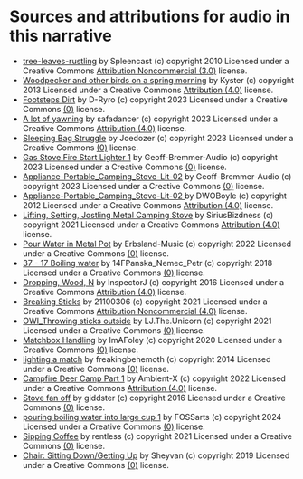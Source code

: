# Sources and attributions for audio in this narrative

* <div class="attribution-block"><a href="https://freesound.org/people/Spleencast/sounds/87289/">tree-leaves-rustling</a> by Spleencast (c) copyright 2010 Licensed under a Creative Commons <a href="http://creativecommons.org/licenses/by-nc/3.0/">Attribution Noncommercial  (3.0)</a> license.</div>

* <div class="attribution-block"><a href="https://freesound.org/people/Kyster/sounds/182740/">Woodpecker and other birds on a spring morning</a> by Kyster (c) copyright 2013 Licensed under a Creative Commons <a href = "https://creativecommons.org/licenses/by/4.0/deed.en"> Attribution  (4.0)</a> license. </div>

* <div class="attribution-block"><a href="https://freesound.org/people/D-Ryro/sounds/674333/">Footsteps Dirt</a> by D-Ryro (c) copyright 2023 Licensed under a Creative Commons <a href = "https://creativecommons.org/public-domain/cc0/"> (0)</a> license. </div>

* <div class="attribution-block"><a href="https://freesound.org/people/safadancer/sounds/182031/?">A lot of yawning</a> by safadancer (c) copyright 2023 Licensed under a Creative Commons <a href = "https://creativecommons.org/licenses/by/4.0/deed.en"> Attribution  (4.0)</a> license. </div>

* <div class="attribution-block"><a href="https://freesound.org/people/Joedozer/sounds/776275/">Sleeping Bag Struggle</a> by Joedozer (c) copyright 2023 Licensed under a Creative Commons <a href = "https://creativecommons.org/public-domain/cc0/"> (0)</a> license. </div>

* <div class="attribution-block"><a href="https://freesound.org/people/Geoff-Bremner-Audio/sounds/671565/">Gas Stove Fire Start Lighter 1</a> by Geoff-Bremmer-Audio (c) copyright 2023 Licensed under a Creative Commons <a href = "https://creativecommons.org/public-domain/cc0/"> (0)</a> license. </div>

* <div class="attribution-block"><a href="https://freesound.org/people/DWOBoyle/sounds/152677/">Appliance-Portable_Camping_Stove-Lit-02</a> by Geoff-Bremmer-Audio (c) copyright 2023 Licensed under a Creative Commons <a href = "https://creativecommons.org/public-domain/cc0/"> (0)</a> license. </div>

* <div class="attribution-block"><a href="https://freesound.org/people/DWOBoyle/sounds/152677/">Appliance-Portable_Camping_Stove-Lit-02 </a> by DWOBoyle (c) copyright 2012 Licensed under a Creative Commons <a href = "https://creativecommons.org/licenses/by/4.0/deed.en"> Attribution  (4.0)</a> license. </div>

* <div class="attribution-block"><a href="https://freesound.org/people/SiriusBizdness/sounds/561428/">Lifting, Setting, Jostling Metal Camping Stove</a> by SiriusBizdness (c) copyright 2021 Licensed under a Creative Commons <a href = "https://creativecommons.org/licenses/by/4.0/deed.en"> Attribution  (4.0)</a> license. </div>

* <div class="attribution-block"><a href="https://freesound.org/people/Erbsland-Music/sounds/634134/">Pour Water in Metal Pot</a> by Erbsland-Music (c) copyright 2022 Licensed under a Creative Commons <a href = "https://creativecommons.org/public-domain/cc0/"> (0)</a> license. </div>

* <div class="attribution-block"><a href="https://freesound.org/people/14FPanska_Nemec_Petr/sounds/420228/">37 - 17 Boiling water</a> by 14FPanska_Nemec_Petr (c) copyright 2018 Licensed under a Creative Commons <a href = "https://creativecommons.org/public-domain/cc0/"> (0)</a> license. </div>

* <div class="attribution-block"><a href="https://freesound.org/people/InspectorJ/sounds/352173/">Dropping, Wood, N</a> by InspectorJ (c) copyright 2016 Licensed under a Creative Commons <a href = "https://creativecommons.org/licenses/by/4.0/deed.en"> Attribution  (4.0)</a> license. </div>

* <div class="attribution-block"><a href="http://dig.ccmixter.org/files/texasradiofish/60632">Breaking Sticks</a> by 21100306 (c) copyright 2021 Licensed under a Creative Commons <a href="https://creativecommons.org/licenses/by-nc/4.0/">Attribution Noncommercial  (4.0)</a> license.</div>

* <div class="attribution-block"><a href="https://freesound.org/people/LJ.The.Unicorn/sounds/595503/">OWI_Throwing sticks outside</a> by LJ.The.Unicorn (c) copyright 2021 Licensed under a Creative Commons <a href = "https://creativecommons.org/public-domain/cc0/"> (0)</a> license. </div>

* <div class="attribution-block"><a href="https://freesound.org/people/ImAFoley/sounds/516883/">Matchbox Handling</a> by ImAFoley (c) copyright 2020 Licensed under a Creative Commons <a href = "https://creativecommons.org/public-domain/cc0/"> (0)</a> license. </div>

* <div class="attribution-block"><a href="https://freesound.org/people/freakinbehemoth/sounds/245165/">lighting a match</a> by freakingbehemoth (c) copyright 2014 Licensed under a Creative Commons <a href = "https://creativecommons.org/public-domain/cc0/"> (0)</a> license. </div>

* <div class="attribution-block"><a href="https://freesound.org/people/Ambient-X/sounds/660295/">Campfire Deer Camp Part 1</a> by Ambient-X (c) copyright 2022 Licensed under a Creative Commons <a href = "https://creativecommons.org/licenses/by/4.0/deed.en"> Attribution  (4.0)</a> license. </div>

* <div class="attribution-block"><a href="https://freesound.org/people/giddster/sounds/336524/">Stove fan off</a> by giddster (c) copyright 2016 Licensed under a Creative Commons <a href = "https://creativecommons.org/public-domain/cc0/"> (0)</a> license. </div>

* <div class="attribution-block"><a href="https://freesound.org/people/FOSSarts/sounds/740116/">pouring boiling water into large cup 1</a> by FOSSarts (c) copyright 2024 Licensed under a Creative Commons <a href = "https://creativecommons.org/public-domain/cc0/"> (0)</a> license. </div>

* <div class="attribution-block"><a href="https://freesound.org/people/rentless/sounds/553908/">Sipping Coffee</a> by rentless (c) copyright 2021 Licensed under a Creative Commons <a href = "https://creativecommons.org/public-domain/cc0/"> (0)</a> license. </div>

* <div class="attribution-block"><a href="https://freesound.org/people/Sheyvan/sounds/474052/">Chair: Sitting Down/Getting Up</a> by Sheyvan (c) copyright 2019 Licensed under a Creative Commons <a href = "https://creativecommons.org/public-domain/cc0/"> (0)</a> license. </div>
